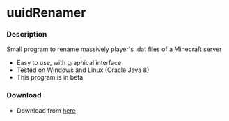 # uuidRenamer
### Description
Small program to rename massively player's .dat files of a Minecraft server

* Easy to use, with graphical interface
* Tested on Windows and Linux (Oracle Java 8)
* This program is in beta

### Download
* Download from [here](https://github.com/Pronink/uuidRenamer/releases)
